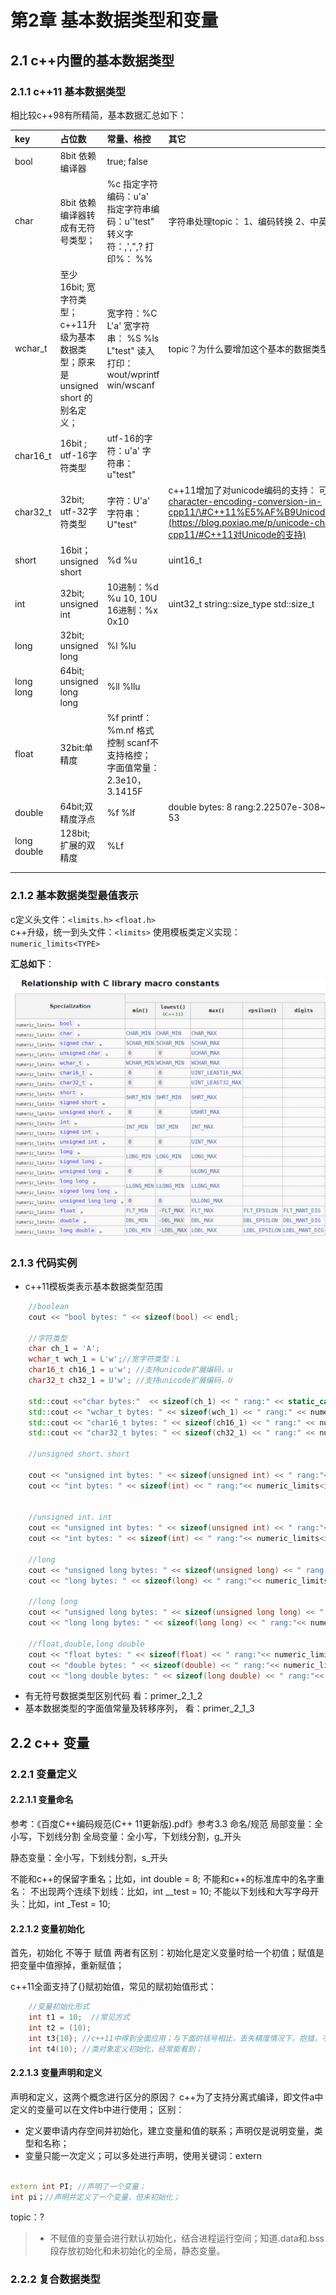 # 第2章 基本数据类型和变量

## 2.1 c++内置的基本数据类型

### 2.1.1 c++11 基本数据类型

相比较c++98有所精简，基本数据汇总如下：

| key | 占位数 | 常量、格控 | 其它 |
| :--- | :--- | :--- | :--- |
| bool | 8bit  依赖编译器 | true; false |  |
| char | 8bit 依赖编译器转成有无符号类型； | %c                                            指定字符编码：u'a'                指定字符串编码：u''test"      转义字符：\,\',\",\?                打印%： %% | 字符串处理topic：                 1、编码转换                           2、中英文判定 |
| wchar\_t | 至少16bit; 宽字符类型；        c++11升级为基本数据类型；原来是unsigned short 的别名定义； | 宽字符：%C  L'a'                      宽字符串： %S %ls L"test"    读入打印：                             wout/wprintf                          win/wscanf | topic？为什么要增加这个基本的数据类型； |
| char16\_t | 16bit ;                                      utf-16字符类型 | utf-16的字符：u'a'                  字符串：u"test" |  |
| char32\_t | 32bit;                                       utf-32字符类型 | 字符：U'a'                                字符串： U"test" | c++11增加了对unicode编码的支持：                              可以参考：[https://blog.poxiao.me/p/unicode-character-encoding-conversion-in-cpp11/\#C++11%E5%AF%B9Unicode%E7%9A%84%E6%94%AF%E6%8C%81](https://blog.poxiao.me/p/unicode-character-encoding-conversion-in-cpp11/#C++11对Unicode的支持) |
| short | 16bit；                                  unsigned short | %d %u | uint16\_t |
| int | 32bit;                                     unsigned int | 10进制：%d %u  10, 10U       16进制：%x   0x10 | uint32\_t                                  string::size\_type                   std::size\_t |
| long | 32bit;                                      unsigned long | %l                                           %lu |  |
| long long | 64bit;                                     unsigned long long | %ll                                            %llu |  |
| float | 32bit:单精度 | %f                                           printf：%m.nf 格式控制        scanf不支持格控；              字面值常量：                         2.3e10，3.1415F |  |
| double | 64bit;双精度浮点 | %f                                           %lf | double bytes: 8                      rang:2.22507e-308~1.79769e+308                                  epsilon: 2.22045e-16           digits: 53 |
| long double | 128bit; 扩展的双精度 | %Lf |  |
|  |  |  |  |
|  |  |  |  |

### 2.1.2 基本数据类型最值表示

c定义头文件：`<limits.h>` `<float.h>`  
c++升级，统一到头文件：`<limits>`   使用模板类定义实现：`numeric_limits<TYPE>`

**汇总如下**：

![](/assets/2_2_1_pic1.png)

### 2.1.3 代码实例

* c++11模板类表示基本数据类型范围

```c++
    //boolean
    cout << "bool bytes: " << sizeof(bool) << endl;

    //字符类型
    char ch_1 = 'A';
    wchar_t wch_1 = L'w';//宽字符类型：L
    char16_t ch16_1 = u'w'; //支持unicode扩展编码，u
    char32_t ch32_1 = U'w'; //支持unicode扩展编码，U

    std::cout <<"char bytes:"  << sizeof(ch_1) << " rang:" << static_cast<int>(numeric_limits<char>::min()) << "~" << static_cast<int>(numeric_limits<char>::max()) << endl;
    std::cout << "wchar_t bytes: " << sizeof(wch_1) << " rang:" << numeric_limits<wchar_t>::min() << "~" << numeric_limits<wchar_t>::max() << endl;
    std::cout << "char16_t bytes: " << sizeof(ch16_1) << " rang:" << numeric_limits<char16_t>::min() << "~" << numeric_limits<char16_t>::max() << endl;
    std::cout << "char32_t bytes: " << sizeof(ch32_1) << " rang:" << numeric_limits<char32_t>::min() << "~" << numeric_limits<char32_t>::max() << endl;

    //unsigned short、short

    cout << "unsigned int bytes: " << sizeof(unsigned int) << " rang:"<< numeric_limits<unsigned int>::min() << "~" << numeric_limits<unsigned int>::max() << endl;
    cout << "int bytes: " << sizeof(int) << " rang:"<< numeric_limits<int>::min() << "~" << numeric_limits<int>::max() << endl;


    //unsigned int、int
    cout << "unsigned int bytes: " << sizeof(unsigned int) << " rang:"<< numeric_limits<unsigned int>::min() << "~" << numeric_limits<unsigned int>::max() << endl;
    cout << "int bytes: " << sizeof(int) << " rang:"<< numeric_limits<int>::min() << "~" << numeric_limits<int>::max() << endl;

    //long
    cout << "unsigned long bytes: " << sizeof(unsigned long) << " rang:"<< numeric_limits<unsigned long>::min() << "~" << numeric_limits<unsigned long>::max() << endl;
    cout << "long bytes: " << sizeof(long) << " rang:"<< numeric_limits<long>::min() << "~" << numeric_limits<long>::max() << endl;

    //long long
    cout << "unsigned long bytes: " << sizeof(unsigned long long) << " rang:"<< numeric_limits<unsigned long long>::min() << "~" << numeric_limits<unsigned long long>::max() << endl;
    cout << "long long bytes: " << sizeof(long long) << " rang:"<< numeric_limits<long long >::min() << "~" << numeric_limits<long long>::max() << endl;

    //float,double,long double
    cout << "float bytes: " << sizeof(float) << " rang:"<< numeric_limits<float>::min() << "~" << numeric_limits<float>::max() << " epsilon: " << numeric_limits<float>::epsilon()<< " digits: " <<numeric_limits<float>::digits << endl;
    cout << "double bytes: " << sizeof(double) << " rang:"<< numeric_limits<double>::min() << "~" << numeric_limits<double>::max() << " epsilon: " << numeric_limits<double>::epsilon()<< " digits: " <<numeric_limits<double>::digits << endl;
    cout << "long double bytes: " << sizeof(long double) << " rang:"<< numeric_limits<long double>::min() << "~" << numeric_limits<long double>::max() << " epsilon: " << numeric_limits<long double>::epsilon()<< " digits: " <<numeric_limits<long double>::digits << endl;
```

* 有无符号数据类型区别代码 看：primer\_2\_1\_2
* 基本数据类型的字面值常量及转移序列， 看：primer\_2\_1\_3

## 2.2 c++ 变量

### 2.2.1 变量定义

#### 2.2.1.1 变量命名

参考：《百度C++编码规范(C++ 11更新版).pdf》参考3.3 命名/规范
局部变量：全小写，下划线分割
全局变量：全小写，下划线分割，g_开头

静态变量：全小写，下划线分割，s_开头

不能和c++的保留字重名；比如，int double = 8;
不能和c++的标准库中的名字重名：
不出现两个连续下划线：比如，int __test = 10;
不能以下划线和大写字母开头：比如，int _Test = 10;

#### 2.2.1.2 变量初始化

首先，初始化 不等于 赋值
两者有区别：初始化是定义变量时给一个初值；赋值是把变量中值擦掉，重新赋值；

c++11全面支持了{}赋初始值，常见的赋初始值形式：

```c++
    //变量初始化形式
    int t1 = 10;  //常见方式
    int t2 = (10);
    int t3{10}; //c++11中得到全面应用；与下面的括号相比，丢失精度情况下，抱错，不执行;初始化列表
    int t4(10); //类对象定义初始化，经常能看到；

```

#### 2.2.1.3 变量声明和定义

声明和定义，这两个概念进行区分的原因？
c++为了支持分离式编译，即文件a中定义的变量可以在文件b中进行使用；
区别：

* 定义要申请内存空间并初始化，建立变量和值的联系；声明仅是说明变量，类型和名称；
* 变量只能一次定义；可以多处进行声明，使用关键词：extern


```c++

extern int PI; //声明了一个变量；
int pi；//声明并定义了一个变量，但未初始化；

```
> 



topic：?

> * 不赋值的变量会进行默认初始化，结合进程运行空间；知道.data和.bss段存放初始化和未初始化的全局，静态变量。












### 2.2.2 复合数据类型 